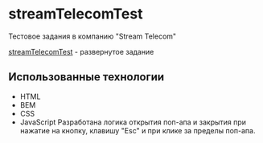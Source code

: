 # streamTelecomTest
Тестовое задания в компанию "Stream Telecom"

[streamTelecomTest](https://mestr3z.github.io/streamTelecomTest/) - развернутое задание

## Использованные технологии

* HTML
* BEM
* CSS
* JavaScript
Разработана логика открытия поп-апа и закрытия при нажатие на кнопку, клавишу "Esc" и при клике за пределы поп-апа.